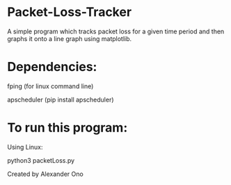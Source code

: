# Packet-Loss-Tracker

A simple program which tracks packet loss for a given time period and then graphs it onto a line graph using matplotlib.

# Dependencies:

fping (for linux command line)

apscheduler (pip install apscheduler)

# To run this program:

Using Linux:

python3 packetLoss.py

Created by Alexander Ono